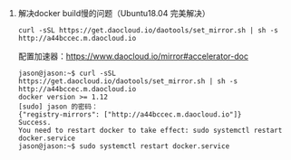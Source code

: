 1. 解决docker build慢的问题（Ubuntu18.04 完美解决）

   ```
   curl -sSL https://get.daocloud.io/daotools/set_mirror.sh | sh -s http://a44bccec.m.daocloud.io 
   ```

   配置加速器：https://www.daocloud.io/mirror#accelerator-doc

   ```
   jason@jason:~$ curl -sSL https://get.daocloud.io/daotools/set_mirror.sh | sh -s http://a44bccec.m.daocloud.io
   docker version >= 1.12
   [sudo] jason 的密码： 
   {"registry-mirrors": ["http://a44bccec.m.daocloud.io"]}
   Success.
   You need to restart docker to take effect: sudo systemctl restart docker.service
   jason@jason:~$ sudo systemctl restart docker.service
   ```

   

